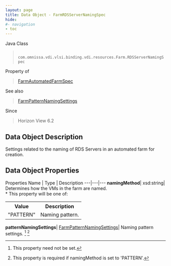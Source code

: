 ```yaml
---
layout: page
title: Data Object - FarmRDSServerNamingSpec
hide:
#- navigation
- toc
---
```






Java Class
> ` com.omnissa.vdi.vlsi.binding.vdi.resources.Farm.RDSServerNamingSpec`

Property of
> [FarmAutomatedFarmSpec](vdi.resources.Farm.AutomatedFarmSpec.md#field_detail)

See also
> [FarmPatternNamingSettings](vdi.resources.Farm.PatternNamingSettings.md)

Since
> Horizon View 6.2


## Data Object Description

Settings related to the naming of RDS Servers in an automated farm for creation.

## Data Object Properties
Properties
Name |  Type |  Description
---|---|---
**namingMethod**|  xsd:string|  Determines how the VMs in the farm are named. <br>* This property will be one of:<br><table><tr><th>Value</th><th>Description</th></tr><tr><td>"PATTERN"</td><td>Naming pattern.</td></tr></table>
**patternNamingSettings**| [FarmPatternNamingSettings](vdi.resources.Farm.PatternNamingSettings.md)|  Naming pattern settings. [^1] [^102]


 


[^1]: This property need not be set.
[^102]: This property is required if namingMethod is set to 'PATTERN'.
